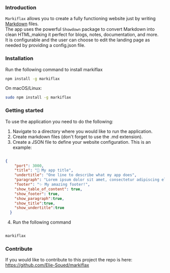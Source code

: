 ### Introduction

`Markiflax` allows you to create a fully functioning website just by writing [Markdown](https://www.markdownguide.org/) files.  
The app uses the powerful `Showdown` package to convert Markdown into clean HTML,making it perfect for blogs, notes, documentation, and more.  
It is configurable and the user can choose to edit the landing page as needed by providing a config.json file.
        
        
### Installation

Run the following command to install markiflax

```bash
npm install -g markiflax

```
On macOS/Linux:

```bash
sudo npm install -g markiflax

```

### Getting started

To use the application you need to do the following:

1. Navigate to a directory where you would like to run the application.
2. Create markdown files (don't forget to use the .md extension).
3. Create a JSON file to define your website configuration. This is an example:

```json

{
    "port": 3000,
    "title": "📝 My app title",
    "undertitle": "One line to describe what my app does",
    "paragraph": "Lorem ipsum dolor sit amet, consectetur adipiscing elit. Sed do eiusmod tempor incididunt ut labore et dolore magna aliqua. Ut enim ad minim veniam, quis nostrud exercitation ullamco laboris nisi ut aliquip ex ea commodo consequat. Duis aute irure dolor in reprehenderit in voluptate velit esse cillum dolore eu fugiat nulla pariatur. Excepteur sint occaecat cupidatat non proident, sunt in culpa qui officia deserunt mollit anim id est laborum.",
    "footer": "✨ My amazing footer!",
    "show_table_of_content": true,
    "show_footer": true,
    "show_paragraph":true,
    "show_title":true,
    "show_undertitle":true
  }
```

4. Run the following command

```bash

markiflax

```


### Contribute


If you would like to contribute to this project the repo is here: https://github.com/Elie-Soued/markiflax